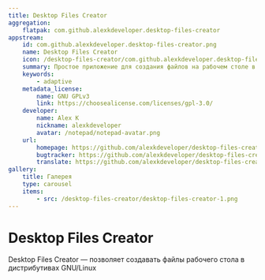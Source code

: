 ```yaml
---
title: Desktop Files Creator
aggregation:
    flatpak: com.github.alexkdeveloper.desktop-files-creator
appstream:
    id: com.github.alexkdeveloper.desktop-files-creator.png
    name: Desktop Files Creator
    icon: /desktop-files-creator/com.github.alexkdeveloper.desktop-files-creator.png
    summary: Простое приложение для создания файлов на рабочем столе в GNU / Linux
    keywords:
        - adaptive
    metadata_license:
        name: GNU GPLv3
        link: https://choosealicense.com/licenses/gpl-3.0/
    developer:
        name: Alex K
        nickname: alexkdeveloper
        avatar: /notepad/notepad-avatar.png
    url:
        homepage: https://github.com/alexkdeveloper/desktop-files-creator
        bugtracker: https://github.com/alexkdeveloper/desktop-files-creator/issues
        translate: https://github.com/alexkdeveloper/desktop-files-creator/tree/main/po
gallery:
    title: Галерея
    type: carousel
    items:
        - src: /desktop-files-creator/desktop-files-creator-1.png
---
```


# Desktop Files Creator

Desktop Files Creator — позволяет создавать файлы рабочего стола в дистрибутивах GNU/Linux

<AGWGallery />

<!--@include: @apps/_parts/install/content-flatpak.md-->


